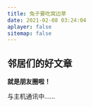 ```yaml
---
title: 兔子要吃窝边草
date: 2021-02-08 03:24:04
aplayer: false
sitemap: false
---
```

## 邻居们的好文章

**就是朋友圈啦！**

<!-- 挂载友链朋友圈的容器 -->
<div id="cf-container">与主机通讯中……</div>
<!-- 加样式和功能代码 -->
<link rel="stylesheet" href="https://cdn1.tianli0.top/gh/lmm214/immmmm/themes/hello-friend/static/fcircle-beta.css">
<!-- 匹配自己的友链或加载后端数据
<script type="text/javascript">
  var fdataUser = {
    apiurl: 'https://fcircle.wyblog1.tk/',  //自部署api
  }
</script>
-->
<script type="text/javascript" src="https://cdn1.tianli0.top/gh/lmm214/immmmm/themes/hello-friend/static/fcircle-beta.js"></script>
